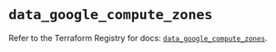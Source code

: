 # `data_google_compute_zones`

Refer to the Terraform Registry for docs: [`data_google_compute_zones`](https://registry.terraform.io/providers/hashicorp/google/5.17.0/docs/data-sources/compute_zones).

